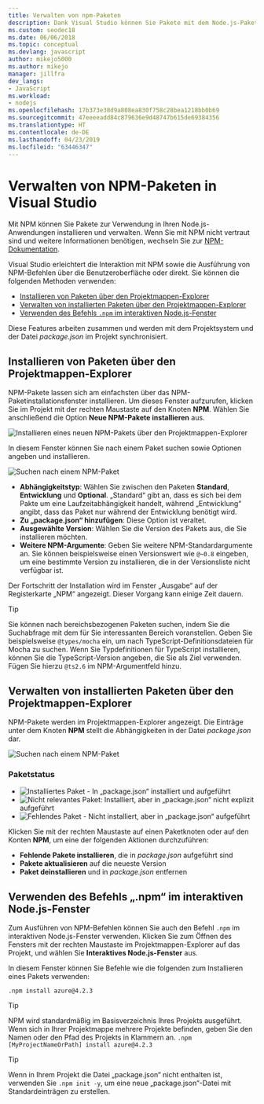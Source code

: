 ```yaml
---
title: Verwalten von npm-Paketen
description: Dank Visual Studio können Sie Pakete mit dem Node.js-Paket-Manager (NPM) verwalten.
ms.custom: seodec18
ms.date: 06/06/2018
ms.topic: conceptual
ms.devlang: javascript
author: mikejo5000
ms.author: mikejo
manager: jillfra
dev_langs:
- JavaScript
ms.workload:
- nodejs
ms.openlocfilehash: 17b373e38d9a808ea830f758c28bea1218bb0b69
ms.sourcegitcommit: 47eeeeadd84c879636e9d48747b615de69384356
ms.translationtype: HT
ms.contentlocale: de-DE
ms.lasthandoff: 04/23/2019
ms.locfileid: "63446347"
---
```

# <a name="manage-npm-packages-in-visual-studio"></a>Verwalten von NPM-Paketen in Visual Studio

Mit NPM können Sie Pakete zur Verwendung in Ihren Node.js-Anwendungen installieren und verwalten. Wenn Sie mit NPM nicht vertraut sind und weitere Informationen benötigen, wechseln Sie zur [NPM-Dokumentation](https://docs.npmjs.com/).

Visual Studio erleichtert die Interaktion mit NPM sowie die Ausführung von NPM-Befehlen über die Benutzeroberfläche oder direkt. Sie können die folgenden Methoden verwenden:
* [Installieren von Paketen über den Projektmappen-Explorer](#npmInstallWindow)
* [Verwalten von installierten Paketen über den Projektmappen-Explorer](#solutionExplorer)
* [Verwenden des Befehls `.npm` im interaktiven Node.js-Fenster](#interactive)

Diese Features arbeiten zusammen und werden mit dem Projektsystem und der Datei *package.json* im Projekt synchronisiert.

## <a name="npmInstallWindow"></a>Installieren von Paketen über den Projektmappen-Explorer

NPM-Pakete lassen sich am einfachsten über das NPM-Paketinstallationsfenster installieren. Um dieses Fenster aufzurufen, klicken Sie im Projekt mit der rechten Maustaste auf den Knoten **NPM**. Wählen Sie anschließend die Option **Neue NPM-Pakete installieren** aus.

![Installieren eines neuen NPM-Pakets über den Projektmappen-Explorer](../javascript/media/solution-explorer-install-package.png)

In diesem Fenster können Sie nach einem Paket suchen sowie Optionen angeben und installieren.

![Suchen nach einem NPM-Paket](../javascript/media/search-package.png)

* **Abhängigkeitstyp**: Wählen Sie zwischen den Paketen **Standard**, **Entwicklung** und **Optional**. „Standard“ gibt an, dass es sich bei dem Pakte um eine Laufzeitabhängigkeit handelt, während „Entwicklung“ angibt, dass das Paket nur während der Entwicklung benötigt wird.
* **Zu „package.json“ hinzufügen**: Diese Option ist veraltet.
* **Ausgewählte Version**: Wählen Sie die Version des Pakets aus, die Sie installieren möchten.
* **Weitere NPM-Argumente**: Geben Sie weitere NPM-Standardargumente an. Sie können beispielsweise einen Versionswert wie `@~0.8` eingeben, um eine bestimmte Version zu installieren, die in der Versionsliste nicht verfügbar ist.

Der Fortschritt der Installation wird im Fenster „Ausgabe“ auf der Registerkarte „NPM“ angezeigt. Dieser Vorgang kann einige Zeit dauern.

> [!TIP]
> Sie können nach bereichsbezogenen Paketen suchen, indem Sie die Suchabfrage mit dem für Sie interessanten Bereich voranstellen. Geben Sie beispielsweise `@types/mocha` ein, um nach TypeScript-Definitionsdateien für Mocha zu suchen. Wenn Sie Typdefinitionen für TypeScript installieren, können Sie die TypeScript-Version angeben, die Sie als Ziel verwenden. Fügen Sie hierzu `@ts2.6` im NPM-Argumentfeld hinzu.

## <a name="solutionExplorer"></a>Verwalten von installierten Paketen über den Projektmappen-Explorer

NPM-Pakete werden im Projektmappen-Explorer angezeigt. Die Einträge unter dem Knoten **NPM** stellt die Abhängigkeiten in der Datei *package.json* dar.

![Suchen nach einem NPM-Paket](../javascript/media/solution-explorer-status.png)

### <a name="package-status"></a>Paketstatus
* ![Installiertes Paket](../javascript/media/installed-npm.png) - In „package.json“ installiert und aufgeführt
* ![Nicht relevantes Paket](../javascript/media/extraneous-npm.png): Installiert, aber in „package.json“ nicht explizit aufgeführt
* ![Fehlendes Paket](../javascript/media/missing-npm.png) - Nicht installiert, aber in „package.json“ aufgeführt

Klicken Sie mit der rechten Maustaste auf einen Paketknoten oder auf den Konten **NPM**, um eine der folgenden Aktionen durchzuführen:
* **Fehlende Pakete installieren**, die in *package.json* aufgeführt sind
* **Pakete aktualisieren** auf die neueste Version
* **Paket deinstallieren** und in *package.json* entfernen

## <a name="interactive"></a>Verwenden des Befehls „.npm“ im interaktiven Node.js-Fenster

Zum Ausführen von NPM-Befehlen können Sie auch den Befehl `.npm` im interaktiven Node.js-Fenster verwenden. Klicken Sie zum Öffnen des Fensters mit der rechten Maustaste im Projektmappen-Explorer auf das Projekt, und wählen Sie **Interaktives Node.js-Fenster** aus.

In diesem Fenster können Sie Befehle wie die folgenden zum Installieren eines Pakets verwenden:

`.npm install azure@4.2.3`

 > [!Tip]
 > NPM wird standardmäßig im Basisverzeichnis Ihres Projekts ausgeführt. Wenn sich in Ihrer Projektmappe mehrere Projekte befinden, geben Sie den Namen oder den Pfad des Projekts in Klammern an.
 > `.npm [MyProjectNameOrPath] install azure@4.2.3`

 > [!Tip]
 > Wenn in Ihrem Projekt die Datei „package.json“ nicht enthalten ist, verwenden Sie `.npm init -y`, um eine neue „package.json“-Datei mit Standardeinträgen zu erstellen.